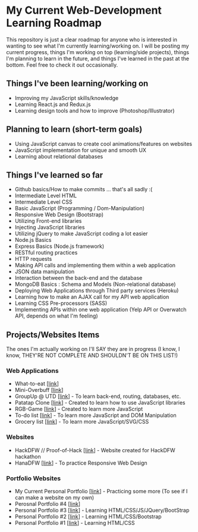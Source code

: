 # My Current Web-Development Learning Roadmap

This repository is just a clear roadmap for anyone who is interested in wanting to see what I'm currently learning/working on.
I will be posting my current progress, things I'm working on top (learning/side projects), things I'm planning to learn in the future, and things I've learned in the past at the bottom. Feel free to check it out occasionally.


## Things I've been learning/working on
* Improving my JavaScript skills/knowledge
* Learning React.js and Redux.js
* Learning design tools and how to improve (Photoshop/Illustrator)


## Planning to learn (short-term goals)
* Using JavaScript canvas to create cool animations/features on websites
* JavaScript implementation for unique and smooth UX
* Learning about relational databases

## Things I've learned so far
* Github basics/How to make commits ... that's all sadly :(
* Intermediate Level HTML
* Intermediate Level CSS
* Basic JavaScript (Programming / Dom-Manipulation)
* Responsive Web Design (Bootstrap)
* Utilizing Front-end libraries
* Injecting JavaScript libraries
* Utilizing jQuery to make JavaScript coding a lot easier
* Node.js Basics
* Express Basics (Node.js framework)
* RESTful routing practices
* HTTP requests
* Making API calls and implementing them within a web application
* JSON data manipulation
* Interaction between the back-end and the database
* MongoDB Basics : Schema and Models (Non-relational database)
* Deploying Web Applications through Third party services (Heroku)
* Learning how to make an AJAX call for my API web application
* Learning CSS Pre-processors (SASS)
* Implementing APIs within one web application (Yelp API or Overwatch API, depends on what I'm feeling)

## Projects/Websites Items
The ones I'm actually working on I'll SAY they are in progress (I know, I know, THEY'RE NOT COMPLETE AND SHOULDN'T BE ON THIS LIST!)

### Web Applications
* What-to-eat [[link](http://whattoeat-bt.herokuapp.com)]
* Mini-Overbuff [[link](http://mini-overbuff.herokuapp.com)]
* GroupUp @ UTD [[link](http://groupuputd.herokuapp.com)] - To learn back-end, routing, databases, etc.
* Patatap Clone [[link](http://bryan-tran.com/projects/patatap-clone/circles.html)] - Created to learn how to use JavaScript libraries
* RGB-Game [[link](http://bryan-tran.com/projects/rgb-game/color-game.html)] - Created to learn more JavaScript
* To-do list  [[link](http://bryan-tran.com/projects/todo-list/todo.html)] - To learn more JavaScript and DOM Manipulation
* Grocery list [[link](http://bryan-tran.com/projects/grocerylist/app/index.html)] - To learn more JavaScript/SVG/CSS

### Websites
* HackDFW // Proof-of-Hack [[link](https://bryantran97.github.io/HackDFW-proofofhack)] - Website created for HackDFW hackathon
* HanaDFW [[link](http://bryan-tran.com/projects/hanadfw/hanadfw.html)] - To practice Responsive Web Design

### Portfolio Websites
* My Current Personal Portfolio [[link](http://bryan-tran.com/)] - Practicing some more (To see if I can make a website on my own)
* Perosnal Portfolio #4 [[link](https://bryantran97.github.io/pp-four)]
* Personal Portfolio #3 [[link](https://bryantran97.github.io/pp-three)] - Learning HTML/CSS/JS/JQuery/BootStrap
* Personal Portfolio #2 [[link](https://bryantran97.github.io/pp-two)] - Learning HTML/CSS/Bootstrap
* Personal Portfolio #1 [[link](https://bryantran97.github.io/pp-one)] - Learning HTML/CSS
